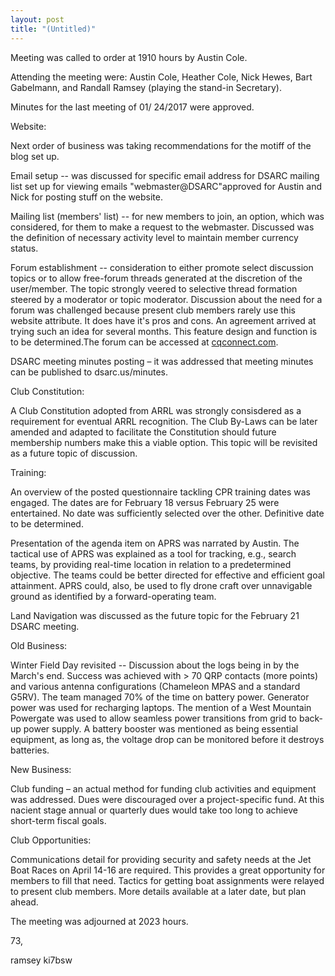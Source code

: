 ```yaml
---
layout: post
title: "(Untitled)"
---
```


Meeting was called to order at 1910 hours by Austin Cole.

Attending the meeting were: Austin Cole, Heather Cole, Nick Hewes, Bart Gabelmann, and Randall Ramsey (playing the stand-in Secretary).

Minutes for the last meeting of 01/ 24/2017 were approved.

Website:

Next order of business was taking recommendations for the motiff of the blog set up.

Email setup -- was discussed for specific email address for DSARC mailing list set up for viewing emails "webmaster@DSARC"approved for Austin and Nick for posting stuff on the website.

Mailing list (members' list) -- for new members to join, an option, which was considered, for them to make a request to the webmaster. Discussed was the definition of necessary activity level to maintain member currency status.

Forum establishment -- consideration to either promote select discussion topics or to allow free-forum threads generated at the discretion of the user/member. The topic strongly veered to selective thread formation steered by a moderator or topic moderator. Discussion about the need for a forum was challenged because present club members rarely use this website attribute. It does have it's pros and cons. An agreement arrived at trying such an idea for several months. This feature design and function is to be determined.The forum can be accessed at [cqconnect.com](cqconnect.com).

DSARC meeting minutes posting – it was addressed that meeting minutes can be published to dsarc.us/minutes.

Club Constitution:

A Club Constitution adopted from ARRL was strongly consisdered as a requirement for eventual ARRL recognition. The Club By-Laws can be later amended and adapted to facilitate the Constitution should future membership numbers make this a viable option. This topic will be revisited as a future topic of discussion.

Training:

An overview of the posted questionnaire tackling CPR training dates was engaged. The dates are for February 18 versus February 25 were entertained. No date was sufficiently selected over the other. Definitive date to be determined.

Presentation of the agenda item on APRS was narrated by Austin. The tactical use of APRS was explained as a tool for tracking, e.g., search teams, by providing real-time location in relation to a predetermined objective. The teams could be better directed for effective and efficient goal attainment. APRS could, also, be used to fly drone craft over unnavigable ground as identified by a forward-operating team.

Land Navigation was discussed as the future topic for the February 21 DSARC meeting.

Old Business:

Winter Field Day revisited -- Discussion about the logs being in by the March's end. Success was achieved with &gt; 70 QRP contacts (more points) and various antenna configurations (Chameleon MPAS and a standard G5RV). The team managed 70% of the time on battery power. Generator power was used for recharging laptops. The mention of a West Mountain Powergate was used to allow seamless power transitions from grid to back-up power supply. A battery booster was mentioned as being essential equipment, as long as, the voltage drop can be monitored before it destroys batteries.

New Business:

Club funding – an actual method for funding club activities and equipment was addressed. Dues were discouraged over a project-specific fund. At this nacient stage annual or quarterly dues would take too long to achieve short-term fiscal goals.

Club Opportunities:

Communications detail for providing security and safety needs at the Jet Boat Races on April 14-16 are required. This provides a great opportunity for members to fill that need. Tactics for getting boat assignments were relayed to present club members. More details available at a later date, but plan ahead.

The meeting was adjourned at 2023 hours.

73,

ramsey ki7bsw
